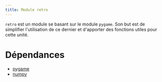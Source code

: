 ```yaml
---
title: Module retro
---
```


`retro` est un module se basant sur le module `pygame`. Son but est de
simplifier l'utilisation de ce dernier et d'apporter des fonctions utiles pour
cette unité.

# Dépendances

* [pygame](https://www.pygame.org)
* [numpy](http://www.numpy.org/)
